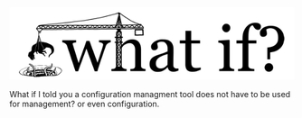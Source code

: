 <!SLIDE>
![whatif.xkcd](../_images/whatif-logo-xkcd.png)

What if I told you a configuration managment tool does not have to be used for management? or even configuration.



